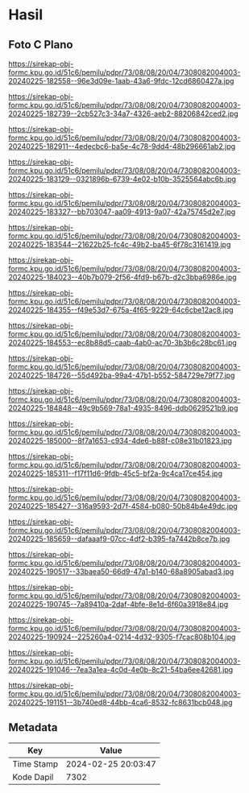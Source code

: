 # Hasil

## Foto C Plano

https://sirekap-obj-formc.kpu.go.id/51c6/pemilu/pdpr/73/08/08/20/04/7308082004003-20240225-182558--96e3d09e-1aab-43a6-9fdc-12cd6860427a.jpg

https://sirekap-obj-formc.kpu.go.id/51c6/pemilu/pdpr/73/08/08/20/04/7308082004003-20240225-182739--2cb527c3-34a7-4326-aeb2-88206842ced2.jpg

https://sirekap-obj-formc.kpu.go.id/51c6/pemilu/pdpr/73/08/08/20/04/7308082004003-20240225-182911--4edecbc6-ba5e-4c78-9dd4-48b296661ab2.jpg

https://sirekap-obj-formc.kpu.go.id/51c6/pemilu/pdpr/73/08/08/20/04/7308082004003-20240225-183129--0321896b-6739-4e02-b10b-3525564abc6b.jpg

https://sirekap-obj-formc.kpu.go.id/51c6/pemilu/pdpr/73/08/08/20/04/7308082004003-20240225-183327--bb703047-aa09-4913-9a07-42a75745d2e7.jpg

https://sirekap-obj-formc.kpu.go.id/51c6/pemilu/pdpr/73/08/08/20/04/7308082004003-20240225-183544--21622b25-fc4c-49b2-ba45-6f78c3161419.jpg

https://sirekap-obj-formc.kpu.go.id/51c6/pemilu/pdpr/73/08/08/20/04/7308082004003-20240225-184023--40b7b079-2f56-4fd9-b67b-d2c3bba6986e.jpg

https://sirekap-obj-formc.kpu.go.id/51c6/pemilu/pdpr/73/08/08/20/04/7308082004003-20240225-184355--f49e53d7-675a-4f65-9229-64c6cbe12ac8.jpg

https://sirekap-obj-formc.kpu.go.id/51c6/pemilu/pdpr/73/08/08/20/04/7308082004003-20240225-184553--ec8b88d5-caab-4ab0-ac70-3b3b6c28bc61.jpg

https://sirekap-obj-formc.kpu.go.id/51c6/pemilu/pdpr/73/08/08/20/04/7308082004003-20240225-184726--55d492ba-99a4-47b1-b552-584729e79f77.jpg

https://sirekap-obj-formc.kpu.go.id/51c6/pemilu/pdpr/73/08/08/20/04/7308082004003-20240225-184848--49c9b569-78a1-4935-8496-ddb0629521b9.jpg

https://sirekap-obj-formc.kpu.go.id/51c6/pemilu/pdpr/73/08/08/20/04/7308082004003-20240225-185000--8f7a1653-c934-4de6-b88f-c08e31b01823.jpg

https://sirekap-obj-formc.kpu.go.id/51c6/pemilu/pdpr/73/08/08/20/04/7308082004003-20240225-185311--f17f11d6-9fdb-45c5-bf2a-9c4ca17ce454.jpg

https://sirekap-obj-formc.kpu.go.id/51c6/pemilu/pdpr/73/08/08/20/04/7308082004003-20240225-185427--316a9593-2d7f-4584-b080-50b84b4e49dc.jpg

https://sirekap-obj-formc.kpu.go.id/51c6/pemilu/pdpr/73/08/08/20/04/7308082004003-20240225-185659--dafaaaf9-07cc-4df2-b395-fa7442b8ce7b.jpg

https://sirekap-obj-formc.kpu.go.id/51c6/pemilu/pdpr/73/08/08/20/04/7308082004003-20240225-190517--33baea50-66d9-47a1-b140-68a8905abad3.jpg

https://sirekap-obj-formc.kpu.go.id/51c6/pemilu/pdpr/73/08/08/20/04/7308082004003-20240225-190745--7a89410a-2daf-4bfe-8e1d-6f60a3918e84.jpg

https://sirekap-obj-formc.kpu.go.id/51c6/pemilu/pdpr/73/08/08/20/04/7308082004003-20240225-190924--225260a4-0214-4d32-9305-f7cac808b104.jpg

https://sirekap-obj-formc.kpu.go.id/51c6/pemilu/pdpr/73/08/08/20/04/7308082004003-20240225-191046--7ea3a1ea-4c0d-4e0b-8c21-54ba6ee42681.jpg

https://sirekap-obj-formc.kpu.go.id/51c6/pemilu/pdpr/73/08/08/20/04/7308082004003-20240225-191151--3b740ed8-44bb-4ca6-8532-fc8631bcb048.jpg


## Metadata

| Key        | Value               |
| ---------- | ------------------- |
| Time Stamp | 2024-02-25 20:03:47 |
| Kode Dapil | 7302                |



